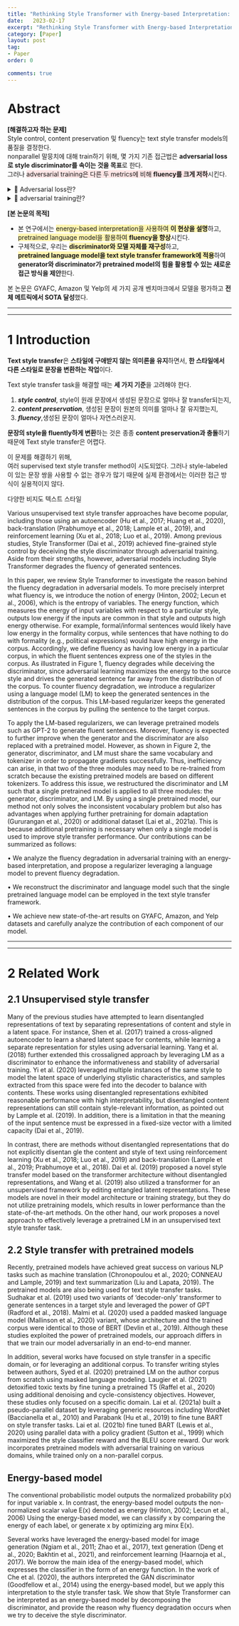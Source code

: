 ```yaml
---
title: "Rethinking Style Transformer with Energy-based Interpretation: Adversarial Unsupervised Style Transfer using a Pretrained Model정리"
date:   2023-02-17
excerpt: "Rethinking Style Transformer with Energy-based Interpretation: Adversarial Unsupervised Style Transfer using a Pretrained Model paper review"
category: [Paper]
layout: post
tag:
- Paper
order: 0

comments: true
---
```


# Abstract
<span style="background-color:#F5F5F5">**[해결하고자 하는 문제]**</span>        
Style control, content preservation 및 fluency는 text style transfer models의 품질을 결정한다.      
nonparallel 말뭉치에 대해 train하기 위해, 몇 가지 기존 접근법은 **adversarial loss로  style discriminator를 속이는 것을 목표**로 한다.     
그러나 <span style="background-color:#FFE6E6">adversarial training은 다른 두  metrics에 비해 **fluency를 크게 저하**</span>시킨다.     


<details>
<summary>📜 Adversarial loss란? </summary>
<div markdown="1">
  
Adversarial loss는 Generator로 하여금 진짜처럼 보일 정도로 사실적인 가짜 이미지를 생성하도록 학습 알고리즘

</div>
</details>


<details>
<summary>📜 adversarial training란? </summary>
<div markdown="1">
  
적대적 훈련 Adversarial training은 regularization의 한 방법이다.

머신러닝, 딥러닝 분야에서 regularization은 overfitting을 막고 모델을 robust하게 만들어주기 위해 사용한다.

딥러닝 모델은 Input data를 학습하여 적절한 label을 반환하는 것을 목적으로 훈련을 진행한다.

Adversarial attack은 반대로 이미 훈련된 모델에 대하여 입력 데이터를 잘못 예측하도록 Input을 조작하는 것을 말한다 .

이미지 데이터를 input으로 받는 CNN의 경우 정답 Y에서 내가 원하는 예측값Y'를 반환하도록 조금씩 이미지의 픽셀을 수정한다.
  
</div>
</details>


<span style="background-color:#F5F5F5">**[본 논문의 목적]**</span>        
* 본 연구에서는 <span style="background-color:#fff5b1">energy-based interpretation을 사용하여 **이 현상을 설명**</span>하고,        
<span style="background-color:#fff5b1">pretrained language model을 활용하여 **fluency을 향상**</span>시킨다.      
* 구체적으로, 우리는 <span style="background-color:#fff5b1">**discriminator와 모델 자체를 재구성**</span>하고,    
<span style="background-color:#fff5b1">**pretrained language model을 text style transfer framework에 적용**</span>하여 **generator와  discriminator가 pretrained model의 힘을 활용할 수 있는 새로운 접근 방식을 제안**한다.         


본 논문은 GYAFC, Amazon 및 Yelp의 세 가지 공개 벤치마크에서 모델을 평가하고 **전체 메트릭에서 SOTA 달성**했다.


---
---

# 1 Introduction

**Text style transfer**은 **스타일에 구애받지 않는 의미론을 유지**하면서, **한 스타일에서 다른 스타일로 문장을 변환하는 작업**이다.          

Text style transfer task을 해결할 때는 **세 가지 기준**을 고려해야 한다.            
1) ***style control***, style이 원래 문장에서 생성된 문장으로 얼마나 잘 transfer되는지,        
2) ***content preservation***,  생성된 문장이 원본의 의미를 얼마나 잘 유지했는지,       
3) ***fluency***,생성된 문장이 얼마나 자연스러운지.      


**문장의 style을 fluently하게 변환**하는 것은 종종 **content preservation과 충돌**하기 때문에 Text style transfer은 어렵다.          

이 문제를 해결하기 위해,   
여러 supervised text style transfer method이 시도되었다. 그러나 style-labeled이 있는 문장 쌍을 사용할 수 없는 경우가 많기 때문에 실제 환경에서는 이러한 접근 방식이 실용적이지 않다.   

다양한 비지도 텍스트 스타일

Various unsupervised text style
transfer approaches have become popular, including those using an autoencoder (Hu et al., 2017;
Huang et al., 2020), back-translation (Prabhumoye
et al., 2018; Lample et al., 2019), and reinforcement learning (Xu et al., 2018; Luo et al., 2019).
Among previous studies, Style Transformer (Dai
et al., 2019) achieved fine-grained style control by
deceiving the style discriminator through adversarial training. Aside from their strengths, however,
adversarial models including Style Transformer degrades the fluency of generated sentences.


In this paper, we review Style Transformer to
investigate the reason behind the fluency degradation in adversarial models. To more precisely
interpret what fluency is, we introduce the notion of energy (Hinton, 2002; Lecun et al., 2006),
which is the entropy of variables. The energy function, which measures the energy of input variables
with respect to a particular style, outputs low energy if the inputs are common in that style and
outputs high energy otherwise. For example, formal/informal sentences would likely have low energy in the formality corpus, while sentences that
have nothing to do with formality (e.g., political
expressions) would have high energy in the corpus. Accordingly, we define fluency as having low
energy in a particular corpus, in which the fluent
sentences express one of the styles in the corpus.
As illustrated in Figure 1, fluency degrades while
deceiving the discriminator, since adversarial learning maximizes the energy to the source style and
drives the generated sentence far away from the distribution of the corpus. To counter fluency degradation, we introduce a regularizer using a language
model (LM) to keep the generated sentences in the
distribution of the corpus. This LM-based regularizer keeps the generated sentences in the corpus by
pulling the sentence to the target corpus.


To apply the LM-based regularizers, we can
leverage pretrained models such as GPT-2 to generate fluent sentences. Moreover, fluency is expected to further improve when the generator and
the discriminator are also replaced with a pretrained
model. However, as shown in Figure 2, the generator, discriminator, and LM must share the same
vocabulary and tokenizer in order to propagate gradients successfully. Thus, inefficiency can arise,
in that two of the three modules may need to be
re-trained from scratch because the existing pretrained models are based on different tokenizers.
To address this issue, we restructured the discriminator and LM such that a single pretrained model is
applied to all three modules: the generator, discriminator, and LM. By using a single pretrained model,
our method not only solves the inconsistent vocabulary problem but also has advantages when applying further pretraining for domain adaptation (Gururangan et al., 2020) or additional dataset (Lai
et al., 2021a). This is because additional pretraining is necessary when only a single model is used
to improve style transfer performance.
Our contributions can be summarized as follows:

• We analyze the fluency degradation in adversarial training with an energy-based interpretation, and propose a regularizer leveraging a
language model to prevent fluency degradation.


• We reconstruct the discriminator and language
model such that the single pretrained language
model can be employed in the text style transfer framework.


• We achieve new state-of-the-art results on
GYAFC, Amazon, and Yelp datasets and carefully analyze the contribution of each component of our model.


---
---

# 2 Related Work

## 2.1 Unsupervised style transfer
Many of the previous studies have attempted to
learn disentangled representations of text by separating representations of content and style in a latent space. For instance, Shen et al. (2017) trained
a cross-aligned autoencoder to learn a shared latent space for contents, while learning a separate
representation for styles using adversarial learning. Yang et al. (2018) further extended this crossaligned approach by leveraging LM as a discriminator to enhance the informativeness and stability
of adversarial training. Yi et al. (2020) leveraged
multiple instances of the same style to model the
latent space of underlying stylistic characteristics,
and samples extracted from this space were fed into
the decoder to balance with contents. These works
using disentangled representations exhibited reasonable performance with high interpretability, but
disentangled content representations can still contain style-relevant information, as pointed out by
Lample et al. (2019). In addition, there is a limitation in that the meaning of the input sentence must
be expressed in a fixed-size vector with a limited
capacity (Dai et al., 2019).


In contrast, there are methods without disentangled representations that do not explicitly disentan
gle the content and style of text using reinforcement learning (Xu et al., 2018; Luo et al., 2019)
and back-translation (Lample et al., 2019; Prabhumoye et al., 2018). Dai et al. (2019) proposed a
novel style transfer model based on the transformer
architecture without disentangled representations,
and Wang et al. (2019) also utilized a transformer
for an unsupervised framework by editing entangled latent representations. These models are novel
in their model architecture or training strategy, but
they do not utilize pretraining models, which results in lower performance than the state-of-the-art
methods. On the other hand, our work proposes a
novel approach to effectively leverage a pretrained
LM in an unsupervised text style transfer task.



## 2.2 Style transfer with pretrained models
Recently, pretrained models have achieved great
success on various NLP tasks such as machine
translation (Chronopoulou et al., 2020; CONNEAU
and Lample, 2019) and text summarization (Liu
and Lapata, 2019). The pretrained models are also
being used for text style transfer tasks. Sudhakar
et al. (2019) used two variants of ‘decoder-only’
transformer to generate sentences in a target style
and leveraged the power of GPT (Radford et al.,
2018). Malmi et al. (2020) used a padded masked
language model (Mallinson et al., 2020) variant,
whose architecture and the trained corpus were
identical to those of BERT (Devlin et al., 2019).
Although these studies exploited the power of pretrained models, our approach differs in that we train
our model adversarially in an end-to-end manner.


In addition, several works have focused on style
transfer in a specific domain, or for leveraging an
additional corpus. To transfer writing styles between authors, Syed et al. (2020) pretrained LM on
the author corpus from scratch using masked language modeling. Laugier et al. (2021) detoxified
toxic texts by fine tuning a pretrained T5 (Raffel et al., 2020) using additional denoising and
cycle-consistency objectives. However, these studies only focused on a specific domain. Lai et al.
(2021a) built a pseudo-parallel dataset by leveraging generic resources including WordNet (Baccianella et al., 2010) and Parabank (Hu et al., 2019)
to fine tune BART on style transfer tasks. Lai et al.
(2021b) fine tuned BART (Lewis et al., 2020) using
parallel data with a policy gradient (Sutton et al.,
1999) which maximized the style classifier reward
and the BLEU score reward. Our work incorporates
pretrained models with adversarial training on various domains, while trained only on a non-parallel
corpus.


## Energy-based model
The conventional probabilistic model outputs the
normalized probability p(x) for input variable x.
In contrast, the energy-based model outputs the
non-normalized scalar value E(x) denoted as energy (Hinton, 2002; Lecun et al., 2006) Using the
energy-based model, we can classify x by comparing the energy of each label, or generate x by
optimizing arg minx E(x).


Several works have leveraged the energy-based
model for image generation (Ngiam et al., 2011;
Zhao et al., 2017), text generation (Deng et al.,
2020; Bakhtin et al., 2021), and reinforcement
learning (Haarnoja et al., 2017). We borrow the
main idea of the energy-based model, which expresses the classifier in the form of an energy function. In the work of Che et al. (2020), the authors
interpreted the GAN discriminator (Goodfellow
et al., 2014) using the energy-based model, but
we apply this interpretation to the style transfer
task. We show that Style Transformer can be interpreted as an energy-based model by decomposing
the discriminator, and provide the reason why fluency degradation occurs when we try to deceive
the style discriminator.






